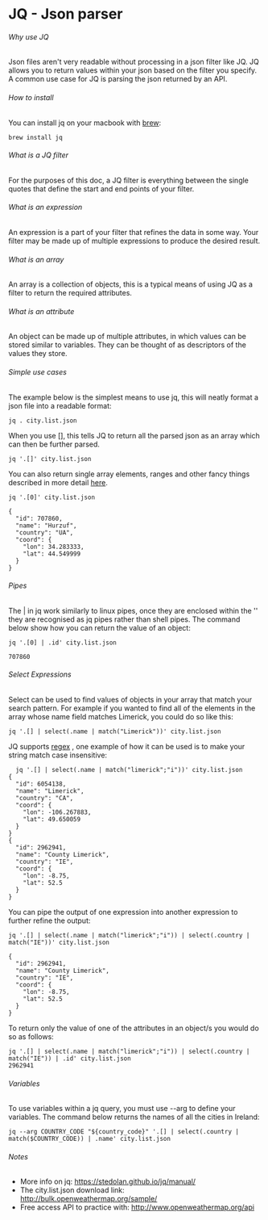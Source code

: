 # JQ - Json parser

###### Why use JQ
Json files aren't very readable without processing in a json filter like JQ. JQ allows you to return values within your json based on the filter you specify. A common use case for JQ is parsing the json returned by an API.

###### How to install
You can install jq on your macbook with [brew](https://brew.sh/):
```
brew install jq
```

###### What is a JQ filter
For the purposes of this doc, a JQ filter is everything between the single quotes that define the start and end points of your filter.

###### What is an expression
An expression is a part of your filter that refines the data in some way. Your filter may be made up of multiple expressions to produce the desired result.

###### What is an array
An array is a collection of objects, this is a typical means of using JQ as a filter to return the required attributes.

###### What is an attribute
An object can be made up of multiple attributes, in which values can be stored similar to variables. They can be thought of as descriptors of the values they store.

###### Simple use cases
The example below is the simplest means to use jq, this will neatly format a json file into a readable format:
```
jq . city.list.json
```

When you use [], this tells JQ to return all the parsed json as an array which can then be further parsed.
```
jq '.[]' city.list.json
```

You can also return single array elements, ranges and other fancy things described in more detail [here](https://stedolan.github.io/jq/manual/#Basicfilters).
```
jq '.[0]' city.list.json

{
  "id": 707860,
  "name": "Hurzuf",
  "country": "UA",
  "coord": {
    "lon": 34.283333,
    "lat": 44.549999
  }
}
```

###### Pipes
The | in jq work similarly to linux pipes, once they are enclosed within the '' they are recognised as jq pipes rather than shell pipes.
The command below show how you can return the value of an object:
```
jq '.[0] | .id' city.list.json

707860
```

###### Select Expressions
Select can be used to find values of objects in your array that match your search pattern. For example if you wanted to find all of the elements in the array whose name field matches Limerick, you could do so like this:
```
jq '.[] | select(.name | match("Limerick"))' city.list.json
```

JQ supports [regex](https://stedolan.github.io/jq/manual/#RegularexpressionsPCRE) , one example of how it can be used is to make your string match case insensitive:
```
  jq '.[] | select(.name | match("limerick";"i"))' city.list.json
{
  "id": 6054138,
  "name": "Limerick",
  "country": "CA",
  "coord": {
    "lon": -106.267883,
    "lat": 49.650059
  }
}
{
  "id": 2962941,
  "name": "County Limerick",
  "country": "IE",
  "coord": {
    "lon": -8.75,
    "lat": 52.5
  }
}
```

You can pipe the output of one expression into another expression to further refine the output:
```
jq '.[] | select(.name | match("limerick";"i")) | select(.country | match("IE"))' city.list.json

{
  "id": 2962941,
  "name": "County Limerick",
  "country": "IE",
  "coord": {
    "lon": -8.75,
    "lat": 52.5
  }
}
```

To return only the value of one of the attributes in an object/s you would do so as follows:
```
jq '.[] | select(.name | match("limerick";"i")) | select(.country | match("IE")) | .id' city.list.json
2962941
```

###### Variables
To use variables within a jq query, you must use --arg to define your variables. The command below returns the names of all the cities in Ireland:
```
jq --arg COUNTRY_CODE "${country_code}" '.[] | select(.country | match($COUNTRY_CODE)) | .name' city.list.json
```

###### Notes
* More info on jq: https://stedolan.github.io/jq/manual/
* The city.list.json download link: http://bulk.openweathermap.org/sample/
* Free access API to practice with: http://www.openweathermap.org/api
